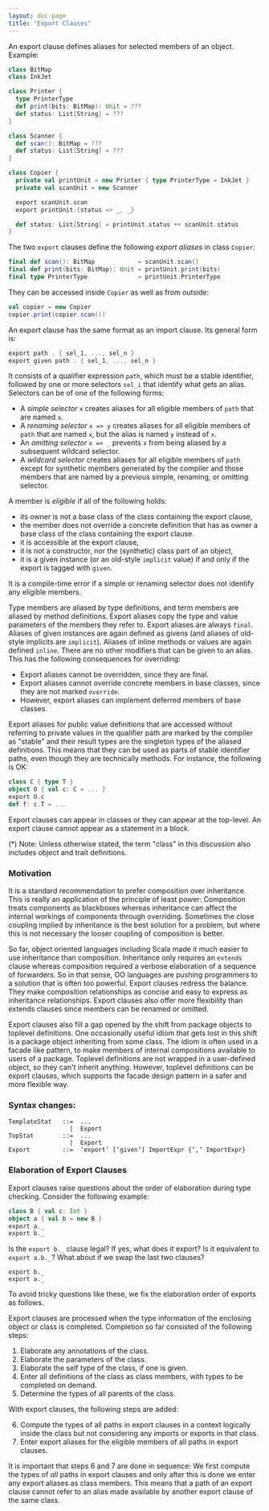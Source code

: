 ```yaml
---
layout: doc-page
title: "Export Clauses"
---
```


An export clause defines aliases for selected members of an object. Example:
```scala
class BitMap
class InkJet

class Printer {
  type PrinterType
  def print(bits: BitMap): Unit = ???
  def status: List[String] = ???
}

class Scanner {
  def scan(): BitMap = ???
  def status: List[String] = ???
}

class Copier {
  private val printUnit = new Printer { type PrinterType = InkJet }
  private val scanUnit = new Scanner

  export scanUnit.scan
  export printUnit.{status => _, _}

  def status: List[String] = printUnit.status ++ scanUnit.status
}
```
The two `export` clauses define the following _export aliases_ in class `Copier`:
```scala
final def scan(): BitMap            = scanUnit.scan()
final def print(bits: BitMap): Unit = printUnit.print(bits)
final type PrinterType              = printUnit.PrinterType
```
They can be accessed inside `Copier` as well as from outside:
```scala
val copier = new Copier
copier.print(copier.scan())
```
An export clause has the same format as an import clause. Its general form is:
```scala
export path . { sel_1, ..., sel_n }
export given path . { sel_1, ..., sel_n }
```
It consists of a qualifier expression `path`, which must be a stable identifier, followed by
one or more selectors `sel_i` that identify what gets an alias. Selectors can be
of one of the following forms:

 - A _simple selector_ `x` creates aliases for all eligible members of `path` that are named `x`.
 - A _renaming selector_ `x => y` creates aliases for all eligible members of `path` that are named `x`, but the alias is named `y` instead of `x`.
 - An _omitting selector_ `x => _` prevents `x` from being aliased by a subsequent
   wildcard selector.
 - A _wildcard selector_ creates aliases for all eligible members of `path` except for
   synthetic members generated by the compiler and those members that are named by a previous simple, renaming, or omitting selector.

A member is _eligible_ if all of the following holds:

 - its owner is not a base class of the class containing the export clause,
 - the member does not override a concrete definition that has as owner
   a base class of the class containing the export clause.
 - it is accessible at the export clause,
 - it is not a constructor, nor the (synthetic) class part of an object,
 - it is a given instance (or an old-style `implicit` value)
   if and only if the export is tagged with `given`.

It is a compile-time error if a simple or renaming selector does not identify any eligible
members.

Type members are aliased by type definitions, and term members are aliased by method definitions. Export aliases copy the type and value parameters of the members they refer to.
Export aliases are always `final`. Aliases of given instances are again defined as givens (and aliases of old-style implicits are `implicit`). Aliases of inline methods or values are again defined `inline`. There are no other modifiers that can be given to an alias. This has the following consequences for overriding:

 - Export aliases cannot be overridden, since they are final.
 - Export aliases cannot override concrete members in base classes, since they are
   not marked `override`.
 - However, export aliases can implement deferred members of base classes.

Export aliases for public value definitions that are accessed without
referring to private values in the qualifier path
are marked by the compiler as "stable" and their result types are the singleton types of the aliased definitions. This means that they can be used as parts of stable identifier paths, even though they are technically methods. For instance, the following is OK:
```scala
class C { type T }
object O { val c: C = ... }
export O.c
def f: c.T = ...
```

<a id="note_class"></a>
Export clauses can appear in classes or they can appear at the top-level. An export clause cannot appear as a statement in a block.

(\*) Note: Unless otherwise stated, the term "class" in this discussion also includes object and trait definitions.

### Motivation

It is a standard recommendation to prefer composition over inheritance. This is really an application of the principle of least power: Composition treats components as blackboxes whereas inheritance can affect the internal workings of components through overriding. Sometimes the close coupling implied by inheritance is the best solution for a problem, but where this is not necessary the looser coupling of composition is better.

So far, object oriented languages including Scala made it much easier to use inheritance than composition. Inheritance only requires an `extends` clause whereas composition required a verbose elaboration of a sequence of forwarders. So in that sense, OO languages are pushing
programmers to a solution that is often too powerful. Export clauses redress the balance. They make composition relationships as concise and easy to express as inheritance relationships. Export clauses also offer more flexibility than extends clauses since members can be renamed or omitted.

Export clauses also fill a gap opened by the shift from package objects to toplevel definitions. One occasionally useful idiom that gets lost in this shift is a package object inheriting from some class. The idiom is often used in a facade like pattern, to make members
of internal compositions available to users of a package. Toplevel definitions are not wrapped in a user-defined object, so they can't inherit anything. However, toplevel definitions can be export clauses, which supports the facade design pattern in a safer and
more flexible way.

### Syntax changes:

```
TemplateStat   ::=  ...
                 |  Export
TopStat        ::=  ...
                 |  Export
Export         ::=  ‘export’ [‘given’] ImportExpr {‘,’ ImportExpr}
```

### Elaboration of Export Clauses

Export clauses raise questions about the order of elaboration during type checking.
Consider the following example:
```scala
class B { val c: Int }
object a { val b = new B }
export a._
export b._
```
Is the `export b._` clause legal? If yes, what does it export? Is it equivalent to `export a.b._`? What about if we swap the last two clauses?
```
export b._
export a._
```
To avoid tricky questions like these, we fix the elaboration order of exports as follows.

Export clauses are processed when the type information of the enclosing object or class is completed. Completion so far consisted of the following steps:

 1. Elaborate any annotations of the class.
 2. Elaborate the parameters of the class.
 3. Elaborate the self type of the class, if one is given.
 4. Enter all definitions of the class as class members, with types to be completed
    on demand.
 5. Determine the types of all parents of the class.

With export clauses, the following steps are added:

 6. Compute the types of all paths in export clauses in a context logically
    inside the class but not considering any imports or exports in that class.
 7. Enter export aliases for the eligible members of all paths in export clauses.

It is important that steps 6 and 7 are done in sequence: We first compute the types of _all_
paths in export clauses and only after this is done we enter any export aliases as class members. This means that a path of an export clause cannot refer to an alias made available
by another export clause of the same class.
